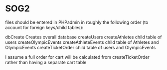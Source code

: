 # SOG2
files should be entered in PHPadmin in roughly the following order (to account for foreign keys/child tables):

dbCreate                Creates overall database
createUsers
createAthletes          child table of users
createOlympicEvents 
createAthleteEvents     child table of Athletes and OlympicEvents
createTicketOrder       child table of users and OlympicEvents

I assume a full order for cart will be calculated from createTicketOrder rather than having a separate cart table
